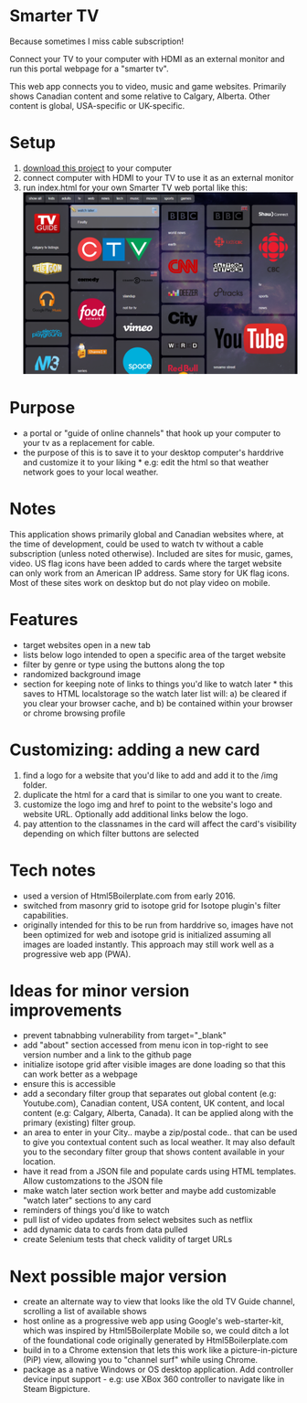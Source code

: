 # Smarter TV
Because sometimes I miss cable subscription!  
  
Connect your TV to your computer with HDMI as an external monitor and run this portal webpage for a "smarter tv".  
  
This web app connects you to video, music and game websites. Primarily shows Canadian content and some relative to Calgary, Alberta. Other content is global, USA-specific or UK-specific.  

# Setup
1. [download this project](https://github.com/BumbleB2na/smarter-tv/archive/master.zip "download this project") to your computer
2. connect computer with HDMI to your TV to use it as an external monitor
3. run index.html for your own Smarter TV web portal like this: ![Alt](/README_app-screenshot.png "Scrrenshot of Smarter TV web app")  

# Purpose
* a portal or "guide of online channels" that hook up your computer to your tv as a replacement for cable.  
* the purpose of this is to save it to your desktop computer's harddrive and customize it to your liking * e.g: edit the html so that weather network goes to your local weather.  

# Notes
This application shows primarily global and Canadian websites where, at the time of development, could be used to watch tv without a cable subscription (unless noted otherwise). Included are sites for music, games, video. US flag icons have been added to cards where the target website can only work from an American IP address. Same story for UK flag icons. Most of these sites work on desktop but do not play video on mobile.  

# Features
* target websites open in a new tab  
* lists below logo intended to open a specific area of the target website  
* filter by genre or type using the buttons along the top  
* randomized background image  
* section for keeping note of links to things you'd like to watch later * this saves to HTML localstorage so the watch later list will: a) be cleared if you clear your browser cache, and b) be contained within your browser or chrome browsing profile  

# Customizing: adding a new card
1. find a logo for a website that you'd like to add and add it to the /img folder.
2. duplicate the html for a card that is similar to one you want to create.
3. customize the logo img and href to point to the website's logo and website URL. Optionally add additional links below the logo.
4. pay attention to the classnames in the card will affect the card's visibility depending on which filter buttons are selected

# Tech notes
* used a version of Html5Boilerplate.com from early 2016.  
* switched from masonry grid to isotope grid for Isotope plugin's filter capabilities.  
* originally intended for this to be run from harddrive so, images have not been optimized for web and isotope grid is initialized assuming all images are loaded instantly. This approach may still work well as a progressive web app (PWA).  

# Ideas for minor version improvements
* prevent tabnabbing vulnerability from target="_blank"
* add "about" section accessed from menu icon in top-right to see version number and a link to the github page
* initialize isotope grid after visible images are done loading so that this can work better as a webpage  
* ensure this is accessible  
* add a secondary filter group that separates out global content (e.g: Youtube.com), Canadian content, USA content, UK content, and local content (e.g: Calgary, Alberta, Canada). It can be applied along with the primary (existing) filter group.  
* an area to enter in your City.. maybe a zip/postal code.. that can be used to give you contextual content such as local weather. It may also default you to the secondary filter group that shows content available in your location.  
* have it read from a JSON file and populate cards using HTML templates. Allow customzations to the JSON file  
* make watch later section work better and maybe add customizable "watch later" sections to any card
* reminders of things you'd like to watch  
* pull list of video updates from select websites such as netflix  
* add dynamic data to cards from data pulled  
* create Selenium tests that check validity of target URLs  

# Next possible major version
* create an alternate way to view that looks like the old TV Guide channel, scrolling a list of available shows
* host online as a progressive web app using Google's web-starter-kit, which was inspired by Html5Boilerplate Mobile so, we could ditch a lot of the foundational code originally generated by Html5Boilerplate.com
* build in to a Chrome extension that lets this work like a picture-in-picture (PiP) view, allowing you to "channel surf" while using Chrome.
* package as a native Windows or OS desktop application. Add controller device input support - e.g: use XBox 360 controller to navigate like in Steam Bigpicture.